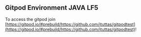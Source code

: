 ## Gitpod Environment JAVA LF5
To access the gitpod join [https://gitpod.io/#prebuild/https://github.com/jtuttas/gitpodtest](https://gitpod.io/#prebuild/https://github.com/jtuttas/gitpodtest)!
